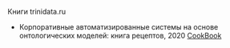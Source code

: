 Книги trinidata.ru
- Корпоративные автоматизированные системы на основе онтологических моделей: книга рецептов, 2020 [CookBook](https://trinidata.ru/files/CookBook.pdf)
   
